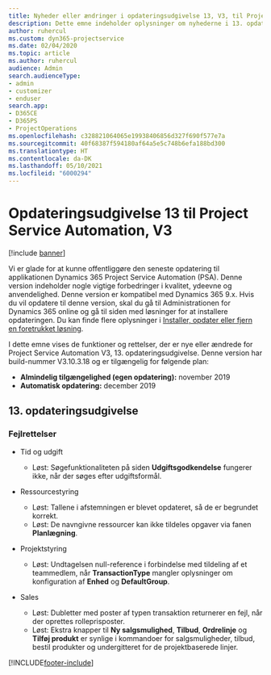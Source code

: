 ```yaml
---
title: Nyheder eller ændringer i opdateringsudgivelse 13, V3, til Project Service Automation
description: Dette emne indeholder oplysninger om nyhederne i 13. opdateringsudgivelse til Project Service Automation, V3.
author: ruhercul
ms.custom: dyn365-projectservice
ms.date: 02/04/2020
ms.topic: article
ms.author: ruhercul
audience: Admin
search.audienceType:
- admin
- customizer
- enduser
search.app:
- D365CE
- D365PS
- ProjectOperations
ms.openlocfilehash: c328821064065e19938406856d327f690f577e7a
ms.sourcegitcommit: 40f68387f594180af64a5e5c748b6efa188bd300
ms.translationtype: HT
ms.contentlocale: da-DK
ms.lasthandoff: 05/10/2021
ms.locfileid: "6000294"
---
```

# <a name="project-service-automation-update-release-13-v3"></a>Opdateringsudgivelse 13 til Project Service Automation, V3

[!include [banner](../includes/psa-now-project-operations.md)]

Vi er glade for at kunne offentliggøre den seneste opdatering til applikationen Dynamics 365 Project Service Automation (PSA). Denne version indeholder nogle vigtige forbedringer i kvalitet, ydeevne og anvendelighed. Denne version er kompatibel med Dynamics 365 9.x. Hvis du vil opdatere til denne version, skal du gå til Administrationen for Dynamics 365 online og gå til siden med løsninger for at installere opdateringen. Du kan finde flere oplysninger i [Installer, opdater eller fjern en foretrukket løsning](/power-platform/admin/install-remove-preferred-solution).

I dette emne vises de funktioner og rettelser, der er nye eller ændrede for Project Service Automation V3, 13. opdateringsudgivelse. Denne version har build-nummer V3.10.3.18 og er tilgængelig for følgende plan:

- **Almindelig tilgængelighed (egen opdatering):** november 2019
- **Automatisk opdatering:** december 2019


## <a name="update-release-13"></a>13. opdateringsudgivelse 

### <a name="bug-fixes"></a>Fejlrettelser

- Tid og udgift

     - Løst: Søgefunktionaliteten på siden **Udgiftsgodkendelse** fungerer ikke, når der søges efter udgiftsformål.

- Ressourcestyring

     - Løst: Tallene i afstemningen er blevet opdateret, så de er begrundet korrekt.
     - Løst: De navngivne ressourcer kan ikke tildeles opgaver via fanen **Planlægning**.

- Projektstyring

     - Løst: Undtagelsen null-reference i forbindelse med tildeling af et teammedlem, når **TransactionType** mangler oplysninger om konfiguration af **Enhed** og **DefaultGroup**.

- Sales

     - Løst: Dubletter med poster af typen transaktion returnerer en fejl, når der oprettes rolleprisposter.
     - Løst: Ekstra knapper til **Ny salgsmulighed**, **Tilbud**, **Ordrelinje** og **Tilføj produkt** er synlige i kommandoer for salgsmuligheder, tilbud, bestil produkter og undergitteret for de projektbaserede linjer.




[!INCLUDE[footer-include](../includes/footer-banner.md)]